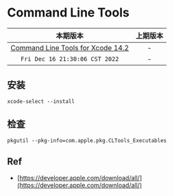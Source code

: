 # Command Line Tools

|本期版本|上期版本
|:---:|:---:
[Command Line Tools for Xcode 14.2](https://download.developer.apple.com/Developer_Tools/Command_Line_Tools_for_Xcode_14.2/Command_Line_Tools_for_Xcode_14.2.dmg) | -
`Fri Dec 16 21:30:06 CST 2022` | -

## 安装

```
xcode-select --install
```

## 检查

```
pkgutil --pkg-info=com.apple.pkg.CLTools_Executables
```

## Ref


* [https://developer.apple.com/download/all/](https://developer.apple.com/download/all/)